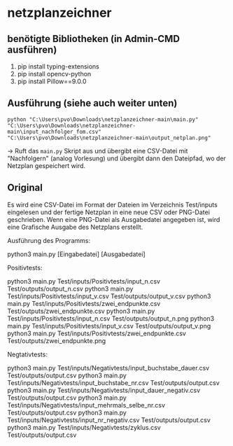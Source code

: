 # netzplanzeichner

## benötigte Bibliotheken (in Admin-CMD ausführen)
1. pip install typing-extensions
2. pip install opencv-python
3. pip install Pillow==9.0.0 

## Ausführung (siehe auch weiter unten)
`python "C:\Users\pvo\Downloads\netzplanzeichner-main\main.py" "C:\Users\pvo\Downloads\netzplanzeichner-main\input_nachfolger_fom.csv" "C:\Users\pvo\Downloads\netzplanzeichner-main\output_netplan.png"`

-> Ruft das `main.py` Skript aus und übergibt eine CSV-Datei mit "Nachfolgern" (analog Vorlesung) und übergibt dann den Dateipfad, wo der Netzplan gespeichert wird.

## Original
Es wird eine CSV-Datei im Format der Dateien im Verzeichnis Test/inputs eingelesen und der fertige Netzplan in eine neue CSV oder PNG-Datei geschrieben. Wenn eine PNG-Datei als Ausgabedatei angegeben ist, wird eine Grafische Ausgabe des Netzplans erstellt. 


Ausführung des Programms:

python3 main.py [Eingabedatei] [Ausgabedatei]


Positivtests:

python3 main.py Test/inputs/Positivtests/input_n.csv Test/outputs/output_n.csv
python3 main.py Test/inputs/Positivtests/input_v.csv Test/outputs/output_v.csv
python3 main.py Test/inputs/Positivtests/zwei_endpunkte.csv Test/outputs/zwei_endpunkte.csv
python3 main.py Test/inputs/Positivtests/input_n.csv Test/outputs/output_n.png
python3 main.py Test/inputs/Positivtests/input_v.csv Test/outputs/output_v.png
python3 main.py Test/inputs/Positivtests/zwei_endpunkte.csv Test/outputs/zwei_endpunkte.png

Negtativtests:

python3 main.py Test/inputs/Negativtests/input_buchstabe_dauer.csv Test/outputs/output.csv
python3 main.py Test/inputs/Negativtests/input_buchstabe_nr.csv Test/outputs/output.csv
python3 main.py Test/inputs/Negativtests/input_dauer_negativ.csv Test/outputs/output.csv
python3 main.py Test/inputs/Negativtests/input_mehrmals_selbe_nr.csv Test/outputs/output.csv
python3 main.py Test/inputs/Negativtests/input_nr_negativ.csv Test/outputs/output.csv
python3 main.py Test/inputs/Negativtests/zyklus.csv Test/outputs/output.csv

